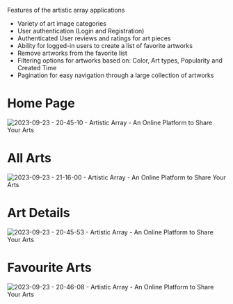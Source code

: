 Features of the artistic array applications
* Variety of art image categories
* User authentication (Login and Registration)
* Authenticated User reviews and ratings for art pieces
* Ability for logged-in users to create a list of favorite artworks
* Remove artworks from the favorite list
* Filtering options for artworks based on: Color, Art types, Popularity and Created Time
* Pagination for easy navigation through a large collection of artworks

# Home Page
![2023-09-23 - 20-45-10 - Artistic Array - An Online Platform to Share Your Arts](https://github.com/hridoyroybu/artistic-array/assets/37092647/9f57f509-66e0-467a-b904-0e2343422bea)

# All Arts
![2023-09-23 - 21-16-00 - Artistic Array - An Online Platform to Share Your Arts](https://github.com/hridoyroybu/artistic-array/assets/37092647/ca5e9a6d-95b0-4bb1-849d-6b86ae319f5c)

# Art Details
![2023-09-23 - 20-45-53 - Artistic Array - An Online Platform to Share Your Arts](https://github.com/hridoyroybu/artistic-array/assets/37092647/b1b29a36-7638-4716-b08c-f246d0cd517f)

# Favourite Arts
![2023-09-23 - 20-46-08 - Artistic Array - An Online Platform to Share Your Arts](https://github.com/hridoyroybu/artistic-array/assets/37092647/9e39444c-913b-4e29-b7d6-584a02770e12)
